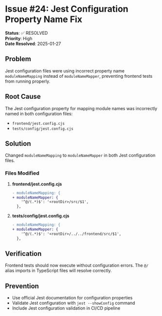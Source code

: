 # Issue #24: Jest Configuration Property Name Fix

**Status**: ✅ RESOLVED  
**Priority**: High  
**Date Resolved**: 2025-01-27

## Problem
Jest configuration files were using incorrect property name `moduleNameMapping` instead of `moduleNameMapper`, preventing frontend tests from running properly.

## Root Cause
The Jest configuration property for mapping module names was incorrectly named in both configuration files:
- `frontend/jest.config.cjs`
- `tests/config/jest.config.cjs`

## Solution
Changed `moduleNameMapping` to `moduleNameMapper` in both Jest configuration files.

### Files Modified
1. **frontend/jest.config.cjs**
   ```diff
   - moduleNameMapping: {
   + moduleNameMapper: {
       '^@/(.*)$': '<rootDir>/src/$1',
     },
   ```

2. **tests/config/jest.config.cjs**
   ```diff
   - moduleNameMapping: {
   + moduleNameMapper: {
       '^@/(.*)$': '<rootDir>/../../frontend/src/$1',
     },
   ```

## Verification
Frontend tests should now execute without configuration errors. The `@/` alias imports in TypeScript files will resolve correctly.

## Prevention
- Use official Jest documentation for configuration properties
- Validate Jest configuration with `jest --showConfig` command
- Include Jest configuration validation in CI/CD pipeline